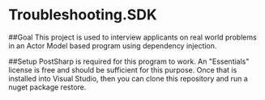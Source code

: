 # Troubleshooting.SDK

##Goal
This project is used to interview applicants on real world problems in an Actor Model based program using dependency injection.

##Setup
PostSharp is required for this program to work. An "Essentials" license is free and should be sufficient for this purpose.
Once that is installed into Visual Studio, then you can clone this repository and run a nuget package restore.
